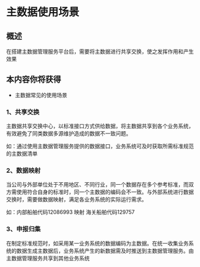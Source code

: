 # 主数据使用场景

## 概述

在搭建主数据管理服务平台后，需要将主数据进行共享交换，使之发挥作用和产生效果

## 本内容你将获得

- 主数据常见的使用场景

### 1、共享交换

主数据共享交换中心，以标准接口方式供给数据，将主数据共享到各个业务系统，有效避免了同类数据多源维护造成的数据不一致问题。

如：通过使用主数据管理服务提供的数据接口，业务系统可及时获取所需标准规范的主数据清单

### 2、数据映射

当公司与外部单位处于不用地区、不同行业，同一个数据存在多个参考标准，而双方需使用符合自身的标准时，同一个主数据的编码会不一致。与外部系统进行数据交换时，需要做数据映射，满足各业务系统的实际运行需求。

如：内部船舶代码12086993 映射 海关船舶代码129757

### 3、申报归集

在制定标准规范时，如采用某一业务系统的数据编码为主数据。在统一收集业务系统的数据生成主数据后，业务系统产生的新数据需及时推送到主数据管理服务。由主数据管理服务共享到其他业务系统



